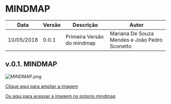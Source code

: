 # MINDMAP

| Data | Versão | Descrição | Autor |
|----|------|---------|-----|
|10/05/2018|0.0.1|Primeira Versão do mindmap|Mariana De Souza Mendes e João Pedro Sconetto|


## v.0.1. MINDMAP

![MINDMAP.png](https://uploaddeimagens.com.br/images/001/410/789/original/Captura_de_tela_de_2018-05-10_08-56-06.png?1525953387)

[Clique aqui para ampliar a imagem](https://uploaddeimagens.com.br/images/001/410/789/original/Captura_de_tela_de_2018-05-10_08-56-06.png?1525953387)
 
[Ou aqui para acessar a imagem no próprio mindmap](https://www.mindmeister.com/1091544081/login?fullscreen=1)